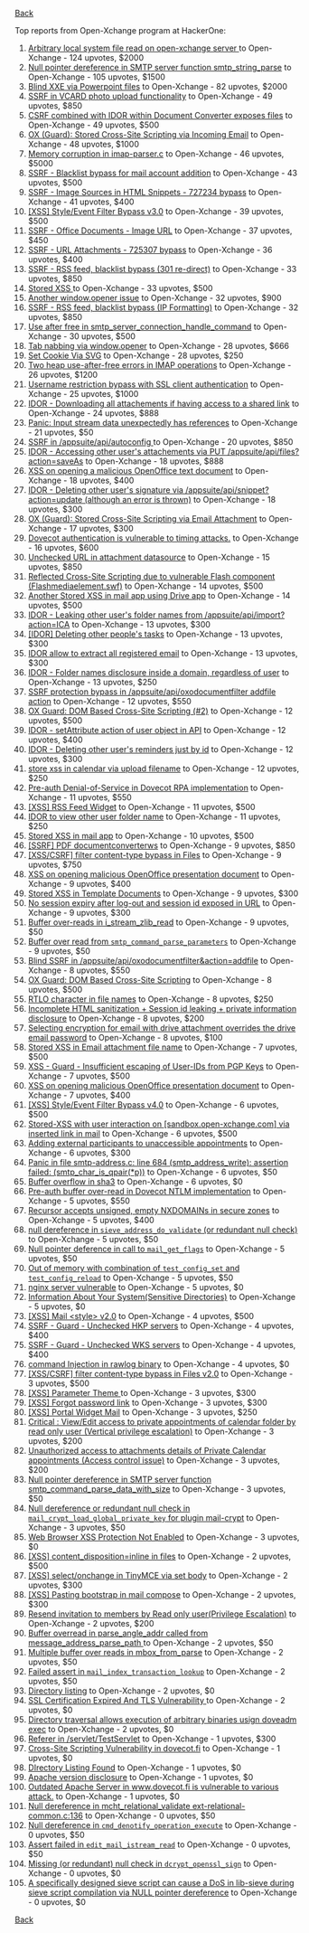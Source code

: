 [Back](../README.md)

Top reports from Open-Xchange program at HackerOne:

1. [Arbitrary local system file read on open-xchange server ](https://hackerone.com/reports/303744) to Open-Xchange - 124 upvotes, $2000
2. [Null pointer dereference in SMTP server function smtp_string_parse](https://hackerone.com/reports/827729) to Open-Xchange - 105 upvotes, $1500
3. [Blind XXE via Powerpoint files](https://hackerone.com/reports/334488) to Open-Xchange - 82 upvotes, $2000
4. [SSRF in VCARD photo upload functionality](https://hackerone.com/reports/296045) to Open-Xchange - 49 upvotes, $850
5. [CSRF combined with IDOR within Document Converter exposes files](https://hackerone.com/reports/398316) to Open-Xchange - 49 upvotes, $500
6. [OX (Guard): Stored Cross-Site Scripting via Incoming Email](https://hackerone.com/reports/156258) to Open-Xchange - 48 upvotes, $1000
7. [Memory corruption in imap-parser.c](https://hackerone.com/reports/537550) to Open-Xchange - 46 upvotes, $5000
8. [SSRF - Blacklist bypass for mail account addition](https://hackerone.com/reports/303378) to Open-Xchange - 43 upvotes, $500
9. [SSRF - Image Sources in HTML Snippets - 727234 bypass](https://hackerone.com/reports/737163) to Open-Xchange - 41 upvotes, $400
10. [[XSS] Style/Event Filter Bypass v3.0](https://hackerone.com/reports/314204) to Open-Xchange - 39 upvotes, $500
11. [SSRF - Office Documents - Image URL](https://hackerone.com/reports/738015) to Open-Xchange - 37 upvotes, $450
12. [SSRF - URL Attachments - 725307 bypass](https://hackerone.com/reports/737161) to Open-Xchange - 36 upvotes, $400
13. [SSRF - RSS feed, blacklist bypass (301 re-direct)](https://hackerone.com/reports/299135) to Open-Xchange - 33 upvotes, $850
14. [Stored XSS ](https://hackerone.com/reports/299806) to Open-Xchange - 33 upvotes, $500
15. [Another window.opener issue](https://hackerone.com/reports/537840) to Open-Xchange - 32 upvotes, $900
16. [SSRF - RSS feed, blacklist bypass (IP Formatting)](https://hackerone.com/reports/299130) to Open-Xchange - 32 upvotes, $850
17. [Use after free in smtp_server_connection_handle_command](https://hackerone.com/reports/827051) to Open-Xchange - 30 upvotes, $500
18. [Tab nabbing via window.opener](https://hackerone.com/reports/179568) to Open-Xchange - 28 upvotes, $666
19. [Set Cookie Via SVG](https://hackerone.com/reports/195045) to Open-Xchange - 28 upvotes, $250
20. [Two heap use-after-free errors in IMAP operations](https://hackerone.com/reports/546644) to Open-Xchange - 26 upvotes, $1200
21. [Username restriction bypass with SSL client authentication](https://hackerone.com/reports/480928) to Open-Xchange - 25 upvotes, $1000
22. [IDOR - Downloading all attachements if having access to a shared link](https://hackerone.com/reports/194790) to Open-Xchange - 24 upvotes, $888
23. [Panic: Input stream data unexpectedly has references](https://hackerone.com/reports/890793) to Open-Xchange - 21 upvotes, $50
24. [SSRF in /appsuite/api/autoconfig ](https://hackerone.com/reports/293847) to Open-Xchange - 20 upvotes, $850
25. [IDOR - Accessing other user's attachements via PUT /appsuite/api/files?action=saveAs](https://hackerone.com/reports/204984) to Open-Xchange - 18 upvotes, $888
26. [XSS on opening a malicious OpenOffice text document](https://hackerone.com/reports/894915) to Open-Xchange - 18 upvotes, $400
27. [IDOR - Deleting other user's signature via /appsuite/api/snippet?action=update (although an error is thrown)](https://hackerone.com/reports/199321) to Open-Xchange - 18 upvotes, $300
28. [OX (Guard): Stored Cross-Site Scripting via Email Attachment](https://hackerone.com/reports/165275) to Open-Xchange - 17 upvotes, $300
29. [Dovecot authentication is vulnerable to timing attacks.](https://hackerone.com/reports/219607) to Open-Xchange - 16 upvotes, $600
30. [Unchecked URL in attachment datasource](https://hackerone.com/reports/725307) to Open-Xchange - 15 upvotes, $850
31. [Reflected Cross-Site Scripting due to vulnerable Flash component (Flashmediaelement.swf)](https://hackerone.com/reports/180253) to Open-Xchange - 14 upvotes, $500
32. [Another Stored XSS in mail app using Drive app](https://hackerone.com/reports/538632) to Open-Xchange - 14 upvotes, $500
33. [IDOR - Leaking other user's folder names from /appsuite/api/import?action=ICA](https://hackerone.com/reports/199281) to Open-Xchange - 13 upvotes, $300
34. [[IDOR] Deleting other people's tasks](https://hackerone.com/reports/293845) to Open-Xchange - 13 upvotes, $300
35. [IDOR allow to extract all registered email](https://hackerone.com/reports/302485) to Open-Xchange - 13 upvotes, $300
36. [IDOR - Folder names disclosure inside a domain, regardless of user](https://hackerone.com/reports/194574) to Open-Xchange - 13 upvotes, $250
37. [SSRF protection bypass in /appsuite/api/oxodocumentfilter addfile action](https://hackerone.com/reports/863553) to Open-Xchange - 12 upvotes, $550
38. [OX Guard: DOM Based Cross-Site Scripting (#2)](https://hackerone.com/reports/164821) to Open-Xchange - 12 upvotes, $500
39. [IDOR - setAttribute action of user object in API](https://hackerone.com/reports/285432) to Open-Xchange - 12 upvotes, $400
40. [IDOR - Deleting other user's reminders just by id](https://hackerone.com/reports/198969) to Open-Xchange - 12 upvotes, $300
41. [store xss in calendar via upload filename](https://hackerone.com/reports/385407) to Open-Xchange - 12 upvotes, $250
42. [Pre-auth Denial-of-Service in Dovecot RPA implementation](https://hackerone.com/reports/866605) to Open-Xchange - 11 upvotes, $550
43. [[XSS] RSS Feed Widget](https://hackerone.com/reports/361938) to Open-Xchange - 11 upvotes, $500
44. [IDOR to view other user folder name](https://hackerone.com/reports/333767) to Open-Xchange - 11 upvotes, $250
45. [Stored XSS in mail app](https://hackerone.com/reports/538323) to Open-Xchange - 10 upvotes, $500
46. [[SSRF] PDF documentconverterws](https://hackerone.com/reports/361793) to Open-Xchange - 9 upvotes, $850
47. [[XSS/CSRF] filter content-type bypass in Files](https://hackerone.com/reports/304098) to Open-Xchange - 9 upvotes, $750
48. [XSS on opening malicious OpenOffice presentation document](https://hackerone.com/reports/894918) to Open-Xchange - 9 upvotes, $400
49. [Stored XSS in Template Documents](https://hackerone.com/reports/179559) to Open-Xchange - 9 upvotes, $300
50. [No session expiry after log-out and session id exposed in URL](https://hackerone.com/reports/434715) to Open-Xchange - 9 upvotes, $300
51. [Buffer over-reads in i_stream_zlib_read](https://hackerone.com/reports/832227) to Open-Xchange - 9 upvotes, $50
52. [Buffer over read from `smtp_command_parse_parameters`](https://hackerone.com/reports/900548) to Open-Xchange - 9 upvotes, $50
53. [Blind SSRF in /appsuite/api/oxodocumentfilter&action=addfile](https://hackerone.com/reports/865652) to Open-Xchange - 8 upvotes, $550
54. [OX Guard: DOM Based Cross-Site Scripting](https://hackerone.com/reports/158853) to Open-Xchange - 8 upvotes, $500
55. [RTLO character in file names](https://hackerone.com/reports/210354) to Open-Xchange - 8 upvotes, $250
56. [Incomplete HTML sanitization + Session id leaking + private information disclosure](https://hackerone.com/reports/200487) to Open-Xchange - 8 upvotes, $200
57. [Selecting encryption for email with drive attachment overrides the drive email password](https://hackerone.com/reports/180037) to Open-Xchange - 8 upvotes, $100
58. [Stored XSS in Email attachment file name](https://hackerone.com/reports/388506) to Open-Xchange - 7 upvotes, $500
59. [XSS - Guard - Insufficient escaping of User-IDs from PGP Keys](https://hackerone.com/reports/788691) to Open-Xchange - 7 upvotes, $500
60. [XSS on opening malicious OpenOffice presentation document](https://hackerone.com/reports/894919) to Open-Xchange - 7 upvotes, $400
61. [[XSS] Style/Event Filter Bypass v4.0](https://hackerone.com/reports/342610) to Open-Xchange - 6 upvotes, $500
62. [Stored-XSS with user interaction on [sandbox.open-xchange.com] via inserted link in mail](https://hackerone.com/reports/325510) to Open-Xchange - 6 upvotes, $500
63. [Adding external participants to unaccessible appointments](https://hackerone.com/reports/294232) to Open-Xchange - 6 upvotes, $300
64. [Panic in file smtp-address.c: line 684 (smtp_address_write): assertion failed: (smtp_char_is_qpair(*p))](https://hackerone.com/reports/890798) to Open-Xchange - 6 upvotes, $50
65. [Buffer overflow in sha3](https://hackerone.com/reports/356763) to Open-Xchange - 6 upvotes, $0
66. [Pre-auth buffer over-read in Dovecot NTLM implementation](https://hackerone.com/reports/866597) to Open-Xchange - 5 upvotes, $550
67. [Recursor accepts unsigned, empty NXDOMAINs in secure zones](https://hackerone.com/reports/858854) to Open-Xchange - 5 upvotes, $400
68. [null dereference in `sieve_address_do_validate` (or redundant null check)](https://hackerone.com/reports/891069) to Open-Xchange - 5 upvotes, $50
69. [Null pointer deference in call to `mail_get_flags`](https://hackerone.com/reports/891080) to Open-Xchange - 5 upvotes, $50
70. [Out of memory with combination of `test_config_set` and `test_config_reload`](https://hackerone.com/reports/898693) to Open-Xchange - 5 upvotes, $50
71. [nginx server vulnerable](https://hackerone.com/reports/137230) to Open-Xchange - 5 upvotes, $0
72. [Information About Your System(Sensitive Directories)](https://hackerone.com/reports/200572) to Open-Xchange - 5 upvotes, $0
73. [[XSS] Mail \<style\> v2.0](https://hackerone.com/reports/299466) to Open-Xchange - 4 upvotes, $500
74. [SSRF - Guard - Unchecked HKP servers](https://hackerone.com/reports/792953) to Open-Xchange - 4 upvotes, $400
75. [SSRF - Guard - Unchecked WKS servers](https://hackerone.com/reports/792960) to Open-Xchange - 4 upvotes, $400
76. [command Injection in rawlog binary](https://hackerone.com/reports/356775) to Open-Xchange - 4 upvotes, $0
77. [[XSS/CSRF] filter content-type bypass in Files v2.0](https://hackerone.com/reports/321980) to Open-Xchange - 3 upvotes, $500
78. [[XSS] Parameter Theme ](https://hackerone.com/reports/340926) to Open-Xchange - 3 upvotes, $300
79. [[XSS] Forgot password link](https://hackerone.com/reports/337488) to Open-Xchange - 3 upvotes, $300
80. [[XSS] Portal Widget Mail](https://hackerone.com/reports/295540) to Open-Xchange - 3 upvotes, $250
81. [Critical : View/Edit access to private appointments of calendar folder by read only user (Vertical privilege escalation)](https://hackerone.com/reports/220874) to Open-Xchange - 3 upvotes, $200
82. [Unauthorized access to attachments details of Private Calendar appointments  (Access control issue)](https://hackerone.com/reports/220864) to Open-Xchange - 3 upvotes, $200
83. [ Null pointer dereference in SMTP server function smtp_command_parse_data_with_size](https://hackerone.com/reports/831290) to Open-Xchange - 3 upvotes, $50
84. [Null dereference or redundant null check in `mail_crypt_load_global_private_key` for plugin mail-crypt](https://hackerone.com/reports/908894) to Open-Xchange - 3 upvotes, $50
85. [Web Browser XSS Protection Not Enabled](https://hackerone.com/reports/187225) to Open-Xchange - 3 upvotes, $0
86. [[XSS] content_disposition=inline in files](https://hackerone.com/reports/356586) to Open-Xchange - 2 upvotes, $500
87. [[XSS] select/onchange in TinyMCE via set body](https://hackerone.com/reports/335607) to Open-Xchange - 2 upvotes, $300
88. [[XSS] Pasting bootstrap in mail compose](https://hackerone.com/reports/331975) to Open-Xchange - 2 upvotes, $300
89. [Resend invitation to members by Read only user(Privilege Escalation)](https://hackerone.com/reports/219192) to Open-Xchange - 2 upvotes, $200
90. [Buffer overread in parse_angle_addr called from message_address_parse_path ](https://hackerone.com/reports/836045) to Open-Xchange - 2 upvotes, $50
91. [Multiple buffer over reads in mbox_from_parse](https://hackerone.com/reports/836036) to Open-Xchange - 2 upvotes, $50
92. [Failed assert in `mail_index_transaction_lookup`](https://hackerone.com/reports/965782) to Open-Xchange - 2 upvotes, $50
93. [Directory listing](https://hackerone.com/reports/193753) to Open-Xchange - 2 upvotes, $0
94. [SSL Certification Expired And TLS Vulnerability ](https://hackerone.com/reports/207404) to Open-Xchange - 2 upvotes, $0
95. [Directory traversal allows execution of arbitrary binaries usign doveadm exec](https://hackerone.com/reports/883104) to Open-Xchange - 2 upvotes, $0
96. [Referer in /servlet/TestServlet](https://hackerone.com/reports/342976) to Open-Xchange - 1 upvotes, $300
97. [Cross-Site Scripting Vulnerability in dovecot.fi](https://hackerone.com/reports/135316) to Open-Xchange - 1 upvotes, $0
98. [DIrectory Listing Found](https://hackerone.com/reports/138558) to Open-Xchange - 1 upvotes, $0
99. [Apache version disclosure](https://hackerone.com/reports/139547) to Open-Xchange - 1 upvotes, $0
100. [Outdated Apache Server in www.dovecot.fi is vulnerable to various attack.](https://hackerone.com/reports/139591) to Open-Xchange - 1 upvotes, $0
101. [Null dereference in mcht_relational_validate ext-relational-common.c:136](https://hackerone.com/reports/894446) to Open-Xchange - 0 upvotes, $50
102. [Null dereference in `cmd_denotify_operation_execute`](https://hackerone.com/reports/965881) to Open-Xchange - 0 upvotes, $50
103. [Assert failed in `edit_mail_istream_read`](https://hackerone.com/reports/965790) to Open-Xchange - 0 upvotes, $50
104. [Missing (or redundant) null check in `dcrypt_openssl_sign`](https://hackerone.com/reports/883606) to Open-Xchange - 0 upvotes, $0
105. [A specifically designed sieve script can cause a DoS in lib-sieve during sieve script compilation via NULL pointer dereference](https://hackerone.com/reports/965774) to Open-Xchange - 0 upvotes, $0


[Back](../README.md)